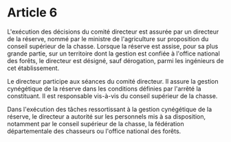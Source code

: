 # Article 6

L'exécution des décisions du comité directeur est assurée par un directeur de la réserve, nommé par le ministre de l'agriculture sur proposition du conseil supérieur de la chasse. Lorsque la réserve est assise, pour sa plus grande partie, sur un territoire dont la gestion est confiée à l'office national des forêts, le directeur est désigné, sauf dérogation, parmi les ingénieurs de cet établissement.

Le directeur participe aux séances du comité directeur. Il assure la gestion cynégétique de la réserve dans les conditions définies par l'arrêté la constituant. Il est responsable vis-à-vis du conseil supérieur de la chasse.

Dans l'exécution des tâches ressortissant à la gestion cynégétique de la réserve, le directeur a autorité sur les personnels mis à sa disposition, notamment par le conseil supérieur de la chasse, la fédération départementale des chasseurs ou l'office national des forêts.
